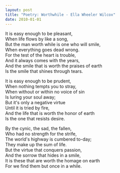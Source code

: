 ```yaml
---
layout: post
title: "Poetry: Worthwhile - Ella Wheeler Wilcox"
date: 2010-01-01
---
```


It is easy enough to be pleasant,<br/>
When life flows by like a song,<br/>
But the man worth while is one who will smile,<br/>
When everything goes dead wrong.<br/>
For the test of the heart is trouble,<br/>
And it always comes with the years,<br/>
And the smile that is worth the praises of earth<br/>
Is the smile that shines through tears.<br/>

It is easy enough to be prudent,<br/>
When nothing tempts you to stray,<br/>
When without or within no voice of sin<br/>
Is luring your soul away;<br/>
But it's only a negative virtue<br/>
Until it is tried by fire,<br/>
And the life that is worth the honor of earth<br/>
Is the one that resists desire.<br/>

By the cynic, the sad, the fallen,<br/>
Who had no strength for the strife,<br/>
The world's highway is cumbered to-day;<br/>
They make up the sum of life.<br/>
But the virtue that conquers passion,<br/>
And the sorrow that hides in a smile,<br/>
It is these that are worth the homage on earth<br/>
For we find them but once in a while.<br/>
